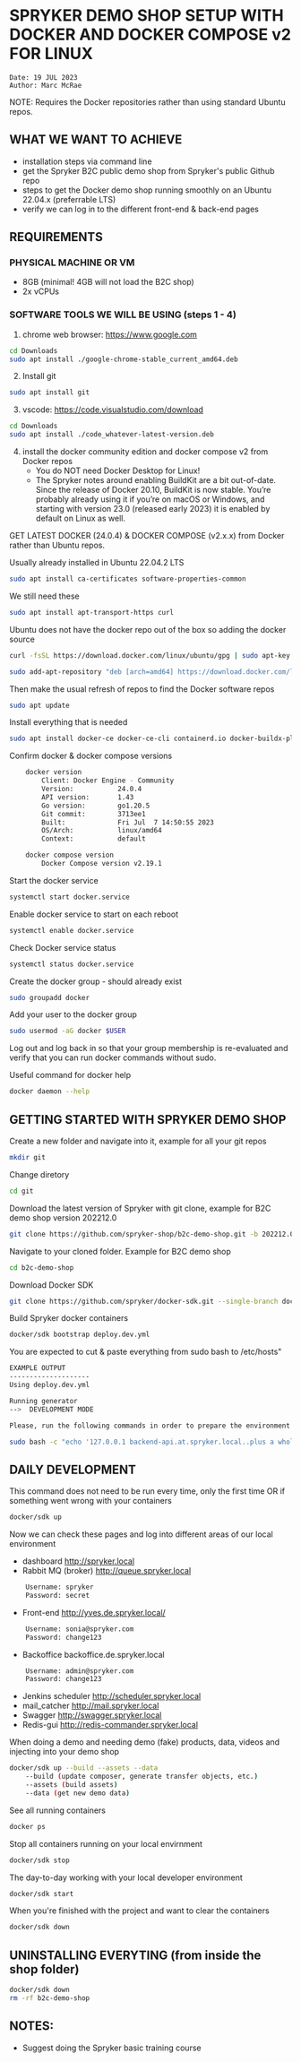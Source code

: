 # SPRYKER DEMO SHOP SETUP WITH DOCKER AND DOCKER COMPOSE v2 FOR LINUX


    Date: 19 JUL 2023
    Author: Marc McRae

NOTE: Requires the Docker repositories rather than using standard Ubuntu repos.



## WHAT WE WANT TO ACHIEVE

* installation steps via command line
* get the Spryker B2C public demo shop from Spryker's public Github repo
* steps to get the Docker demo shop running smoothly on an Ubuntu 22.04.x (preferrable LTS)
* verify we can log in to the different front-end & back-end pages



## REQUIREMENTS

### PHYSICAL MACHINE OR VM
* 8GB (minimal! 4GB will not load the B2C shop)
* 2x vCPUs
    
### SOFTWARE TOOLS WE WILL BE USING (steps 1 - 4)
1. chrome web browser: https://www.google.com
```bash
cd Downloads
sudo apt install ./google-chrome-stable_current_amd64.deb
```


2. Install git
```bash
sudo apt install git
```

3. vscode: https://code.visualstudio.com/download

```bash
cd Downloads
sudo apt install ./code_whatever-latest-version.deb
```
    
4. install the docker community edition and docker compose v2 from Docker repos
    * You do NOT need Docker Desktop for Linux!
    * The Spryker notes around enabling BuildKit are a bit out-of-date.
        Since the release of Docker 20.10, BuildKit is now stable. 
        You’re probably already using it if you’re on macOS or Windows, 
        and starting with version 23.0 (released early 2023)
        it is enabled by default on Linux as well.
    
GET LATEST DOCKER (24.0.4) & DOCKER COMPOSE (v2.x.x) from Docker rather than Ubuntu repos.

Usually already installed in Ubuntu 22.04.2 LTS
```bash
sudo apt install ca-certificates software-properties-common
```
We still need these

```bash
sudo apt install apt-transport-https curl
```

Ubuntu does not have the docker repo out of the box so adding the docker source 

```bash
curl -fsSL https://download.docker.com/linux/ubuntu/gpg | sudo apt-key add -

``` 
```bash
sudo add-apt-repository "deb [arch=amd64] https://download.docker.com/linux/ubuntu `lsb_release -cs` test"
```
    
Then make the usual refresh of repos to find the Docker software repos
```bash
sudo apt update
```
Install everything that is needed
```bash
sudo apt install docker-ce docker-ce-cli containerd.io docker-buildx-plugin docker-compose-plugin
```

Confirm docker & docker compose versions
```bash
    docker version
        Client: Docker Engine - Community
        Version:           24.0.4
        API version:       1.43
        Go version:        go1.20.5
        Git commit:        3713ee1
        Built:             Fri Jul  7 14:50:55 2023
        OS/Arch:           linux/amd64
        Context:           default

    docker compose version
        Docker Compose version v2.19.1
``` 

Start the docker service
```bash
systemctl start docker.service
``` 
Enable docker service to start on each reboot
```bash
systemctl enable docker.service
``` 

Check Docker service status
```bash
systemctl status docker.service
```

Create the docker group - should already exist
```bash
sudo groupadd docker
``` 

Add your user to the docker group
```bash
sudo usermod -aG docker $USER
``` 
    
Log out and log back in so that your group membership is re-evaluated and verify that you can run docker commands without sudo.

Useful command for docker help
```bash
docker daemon --help
``` 


## GETTING STARTED WITH SPRYKER DEMO SHOP

Create a new folder and navigate into it, example for all your git repos
```bash
mkdir git
``` 
    
Change diretory
```bash
cd git
``` 
    
Download the latest version of Spryker with git clone, example for B2C demo shop version 202212.0
```bash
git clone https://github.com/spryker-shop/b2c-demo-shop.git -b 202212.0-p2 --single-branch ./b2c-demo-shop
``` 
        
Navigate to your cloned folder. Example for B2C demo shop
```bash
cd b2c-demo-shop
``` 
        
Download Docker SDK
```bash
git clone https://github.com/spryker/docker-sdk.git --single-branch docker
``` 
        
Build Spryker docker containers
```bash
docker/sdk bootstrap deploy.dev.yml
``` 
        

You are expected to cut & paste everything from sudo bash to /etc/hosts"
```bash
EXAMPLE OUTPUT
--------------------
Using deploy.dev.yml 

Running generator 
-->  DEVELOPMENT MODE   

Please, run the following commands in order to prepare the environment: 

sudo bash -c "echo '127.0.0.1 backend-api.at.spryker.local..plus a whole bunch of other stuff in the middle..local' >> /etc/hosts"

``` 
        


## DAILY DEVELOPMENT
This command does not need to be run every time, only the first time OR if something went wrong with your containers
```bash
docker/sdk up
``` 

Now we can check these pages and log into different areas of our local environment

* dashboard http://spryker.local
* Rabbit MQ (broker) http://queue.spryker.local
```bash
    Username: spryker
    Password: secret
```

* Front-end http://yves.de.spryker.local/
```bash
    Username: sonia@spryker.com
    Password: change123
```

* Backoffice backoffice.de.spryker.local
```bash
    Username: admin@spryker.com
    Password: change123
```

* Jenkins scheduler http://scheduler.spryker.local
* mail_catcher http://mail.spryker.local
* Swagger http://swagger.spryker.local
* Redis-gui http://redis-commander.spryker.local


When doing a demo and needing demo (fake) products, data, videos and injecting into your demo shop
```bash
docker/sdk up --build --assets --data 
    --build (update composer, generate transfer objects, etc.)
    --assets (build assets)
    --data (get new demo data)
```

See all running containers
```bash
docker ps 
```

    
Stop all containers running on your local envirnment
```bash
docker/sdk stop

```

The day-to-day working with your local developer environment
```bash
docker/sdk start
```


When you're finished with the project and want to clear the containers
```bash
docker/sdk down 
```


## UNINSTALLING EVERYTING (from inside the shop folder)
```bash
docker/sdk down
rm -rf b2c-demo-shop
```


## NOTES:
* Suggest doing the Spryker basic training course



